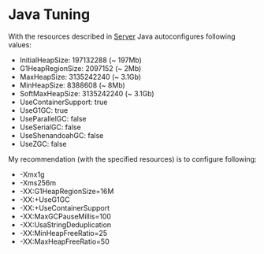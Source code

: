 # Java Tuning

With the resources described in [Server](Server.md#resources) Java autoconfigures following values:

- InitialHeapSize: 197132288 (~ 197Mb)
- G1HeapRegionSize: 2097152 (~ 2Mb)
- MaxHeapSize: 3135242240 (~ 3.1Gb)
- MinHeapSize: 8388608 (~ 8Mb)
- SoftMaxHeapSize: 3135242240 (~ 3.1Gb)
- UseContainerSupport: true
- UseG1GC: true
- UseParallelGC: false
- UseSerialGC: false
- UseShenandoahGC: false
- UseZGC: false

My recommendation (with the specified resources) is to configure following:

- -Xmx1g
- -Xms256m
- -XX:G1HeapRegionSize=16M
- -XX:+UseG1GC
- -XX:+UseContainerSupport
- -XX:MaxGCPauseMillis=100
- -XX:UsaStringDeduplication
- -XX:MinHeapFreeRatio=25
- -XX:MaxHeapFreeRatio=50
